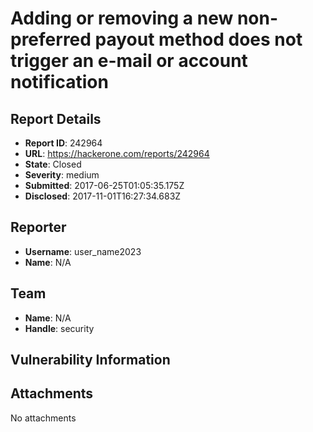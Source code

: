 # Adding or removing a new non-preferred payout method does not trigger an e-mail or account notification

## Report Details
- **Report ID**: 242964
- **URL**: https://hackerone.com/reports/242964
- **State**: Closed
- **Severity**: medium
- **Submitted**: 2017-06-25T01:05:35.175Z
- **Disclosed**: 2017-11-01T16:27:34.683Z

## Reporter
- **Username**: user_name2023
- **Name**: N/A

## Team
- **Name**: N/A
- **Handle**: security

## Vulnerability Information


## Attachments
No attachments
